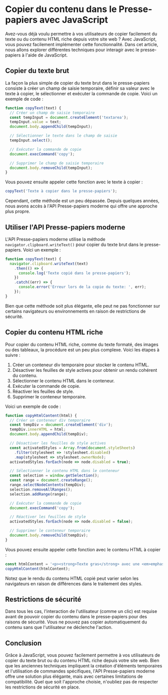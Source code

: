 # Copier du contenu dans le Presse-papiers avec JavaScript

Avez-vous déjà voulu permettre à vos utilisateurs de copier facilement du texte ou du contenu HTML riche depuis votre site web ? Avec JavaScript, vous pouvez facilement implémenter cette fonctionnalité. Dans cet article, nous allons explorer différentes techniques pour interagir avec le presse-papiers à l'aide de JavaScript.

## Copier du texte brut

La façon la plus simple de copier du texte brut dans le presse-papiers consiste à créer un champ de saisie temporaire, définir sa valeur avec le texte à copier, le sélectionner et exécuter la commande de copie. Voici un exemple de code :

```javascript
function copyText(text) {
  // Créer un champ de saisie temporaire
  const tempInput = document.createElement('textarea');
  tempInput.value = text;
  document.body.appendChild(tempInput);

  // Sélectionner le texte dans le champ de saisie
  tempInput.select();

  // Exécuter la commande de copie
  document.execCommand('copy');

  // Supprimer le champ de saisie temporaire
  document.body.removeChild(tempInput);
}
```

Vous pouvez ensuite appeler cette fonction avec le texte à copier :

```javascript
copyText('Texte à copier dans le presse-papiers');
```

Cependant, cette méthode est un peu dépassée. Depuis quelques années, nous avons accès à l'API Presse-papiers moderne qui offre une approche plus propre.

## Utiliser l'API Presse-papiers moderne

L'API Presse-papiers moderne utilise la méthode `navigator.clipboard.writeText()` pour copier du texte brut dans le presse-papiers. Voici un exemple :

```javascript
function copyText(text) {
  navigator.clipboard.writeText(text)
    .then(() => {
      console.log('Texte copié dans le presse-papiers');
    })
    .catch((err) => {
      console.error('Erreur lors de la copie du texte: ', err);
    });
}
```

Bien que cette méthode soit plus élégante, elle peut ne pas fonctionner sur certains navigateurs ou environnements en raison de restrictions de sécurité.

## Copier du contenu HTML riche

Pour copier du contenu HTML riche, comme du texte formaté, des images ou des tableaux, la procédure est un peu plus complexe. Voici les étapes à suivre :

1. Créer un conteneur div temporaire pour stocker le contenu HTML.
2. Désactiver les feuilles de style actives pour obtenir un rendu cohérent du contenu.
3. Sélectionner le contenu HTML dans le conteneur.
4. Exécuter la commande de copie.
5. Réactiver les feuilles de style.
6. Supprimer le conteneur temporaire.

Voici un exemple de code :

```javascript
function copyHtmlContent(html) {
  // Créer un conteneur div temporaire
  const tempDiv = document.createElement('div');
  tempDiv.innerHTML = html;
  document.body.appendChild(tempDiv);

  // Désactiver les feuilles de style actives
  const activatedStyles = Array.from(document.styleSheets)
    .filter(stylesheet => !stylesheet.disabled)
    .map(stylesheet => stylesheet.ownerNode);
  activatedStyles.forEach(node => node.disabled = true);

  // Sélectionner le contenu HTML dans le conteneur
  const selection = window.getSelection();
  const range = document.createRange();
  range.selectNodeContents(tempDiv);
  selection.removeAllRanges();
  selection.addRange(range);

  // Exécuter la commande de copie
  document.execCommand('copy');

  // Réactiver les feuilles de style
  activatedStyles.forEach(node => node.disabled = false);

  // Supprimer le conteneur temporaire
  document.body.removeChild(tempDiv);
}
```

Vous pouvez ensuite appeler cette fonction avec le contenu HTML à copier :

```javascript
const htmlContent = '<p><strong>Texte gras</strong> avec une <em>emphase</em></p><img src="image.jpg" alt="Mon Image">';
copyHtmlContent(htmlContent);
```

Notez que le rendu du contenu HTML copié peut varier selon les navigateurs en raison de différences dans le traitement des styles.

## Restrictions de sécurité

Dans tous les cas, l'interaction de l'utilisateur (comme un clic) est requise avant de pouvoir copier du contenu dans le presse-papiers pour des raisons de sécurité. Vous ne pouvez pas copier automatiquement du contenu sans que l'utilisateur ne déclenche l'action.

## Conclusion

Grâce à JavaScript, vous pouvez facilement permettre à vos utilisateurs de copier du texte brut ou du contenu HTML riche depuis votre site web. Bien que les anciennes techniques impliquent la création d'éléments temporaires et l'utilisation de commandes spécifiques, l'API Presse-papiers moderne offre une solution plus élégante, mais avec certaines limitations de compatibilité. Quel que soit l'approche choisie, n'oubliez pas de respecter les restrictions de sécurité en place.